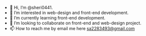- 👋 Hi, I’m @sheri0441.
- 👀 I’m interested in web-design and front-end development.
- 🌱 I’m currently learning front-end development.
- 💞️ I’m looking to collaborate on front-end and web-design project.
- 📫 How to reach me by email me here sa2283493@gmail.com

<!---
sheri0441/sheri0441 is a ✨ special ✨ repository because its `README.md` (this file) appears on your GitHub profile.
You can click the Preview link to take a look at your changes.
--->
